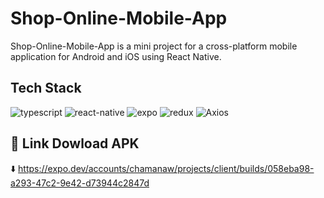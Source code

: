# Shop-Online-Mobile-App

Shop-Online-Mobile-App is a mini project for a cross-platform mobile application for Android and iOS using React Native.



## Tech Stack
<img src="https://img.shields.io/badge/TypeScript-007ACC?style=for-the-badge&logo=typescript&logoColor=white" alt="typescript">
<img src="https://img.shields.io/badge/React_Native-20232A?style=for-the-badge&logo=react&logoColor=61DAFB" alt="react-native"/>
<img src="https://img.shields.io/badge/Expo-1B1F23?style=for-the-badge&logo=expo&logoColor=white" alt="expo">
<img src="https://img.shields.io/badge/Redux-593D88?style=for-the-badge&logo=redux&logoColor=whit" alt="redux"/>
<img src="https://img.shields.io/badge/axios-671ddf?&style=for-the-badge&logo=axios&logoColor=white" alt="Axios">

## 🔗 Link Dowload APK
:arrow_down: https://expo.dev/accounts/chamanaw/projects/client/builds/058eba98-a293-47c2-9e42-d73944c2847d
